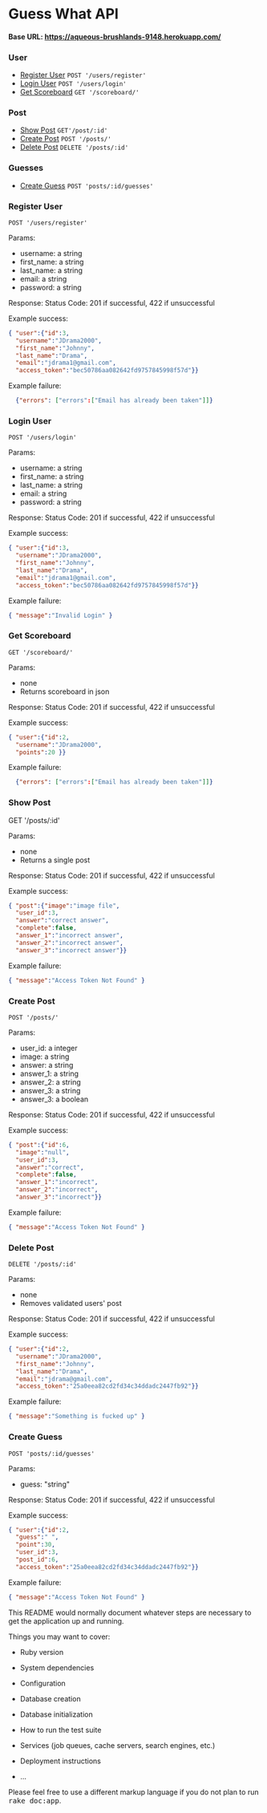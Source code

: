 # **Guess What API**

#### **Base URL: https://aqueous-brushlands-9148.herokuapp.com/**

### **User**
* [Register User](#register-user)
`POST '/users/register'`
* [Login User](#login-user)
`POST '/users/login'`
* [Get Scoreboard](#get-scoreboard)
`GET '/scoreboard/'`

### **Post**
* [Show Post](#show-post)
`GET'/post/:id'`
* [Create Post](#create-post)
`POST '/posts/'`
* [Delete Post](#delete-post)
`DELETE '/posts/:id'`

### **Guesses**
* [Create Guess](#create-guess)
`POST 'posts/:id/guesses'`


### **Register User**

`POST '/users/register'`

Params:
  * username: a string
  * first_name: a string
  * last_name: a string
  * email: a string
  * password: a string

Response:
  Status Code: 201 if successful, 422 if unsuccessful

Example success:  
```json
{ "user":{"id":3,
  "username":"JDrama2000",
  "first_name":"Johnny",
  "last_name":"Drama",
  "email":"jdrama1@gmail.com",
  "access_token":"bec50786aa082642fd9757845998f57d"}}
```
Example failure:
```json
  {"errors": ["errors":["Email has already been taken"]]}
```


### **Login User**

`POST '/users/login'`

Params:
  * username: a string
  * first_name: a string
  * last_name: a string
  * email: a string
  * password: a string

Response:
  Status Code: 201 if successful, 422 if unsuccessful

Example success:  
```json
{ "user":{"id":3,
  "username":"JDrama2000",
  "first_name":"Johnny",
  "last_name":"Drama",
  "email":"jdrama1@gmail.com",
  "access_token":"bec50786aa082642fd9757845998f57d"}}
```
Example failure:
```json
{ "message":"Invalid Login" }
```



### **Get Scoreboard**

`GET '/scoreboard/'`

Params:
  * none
* Returns scoreboard in json

Response:
  Status Code: 201 if successful, 422 if unsuccessful

Example success:  
```json
{ "user":{"id":2,
  "username":"JDrama2000",
  "points":20 }}

```
Example failure:
```json
  {"errors": ["errors":["Email has already been taken"]]}
```


### **Show Post**

GET '/posts/:id'

Params:
  * none
* Returns a single post

Response:
  Status Code: 201 if successful, 422 if unsuccessful

Example success:  
```json
{ "post":{"image":"image file",
  "user_id":3,
  "answer":"correct answer",
  "complete":false,
  "answer_1":"incorrect answer",
  "answer_2":"incorrect answer",
  "answer_3":"incorrect answer"}}
```
Example failure:
```json
{ "message":"Access Token Not Found" }
```



### **Create Post**

`POST '/posts/'`

Params:
  * user_id: a integer
  * image: a string
  * answer: a string
  * answer_1: a string
  * answer_2: a string
  * answer_3: a string
  * answer_3: a boolean

Response:
  Status Code: 201 if successful, 422 if unsuccessful

Example success:  
```json
{ "post":{"id":6,
  "image":"null",
  "user_id":3,
  "answer":"correct",
  "complete":false,
  "answer_1":"incorrect",
  "answer_2":"incorrect",
  "answer_3":"incorrect"}}
```
Example failure:
```json
{ "message":"Access Token Not Found" }
```



### **Delete Post**

`DELETE '/posts/:id'`

Params:
  * none
* Removes validated users' post

Response:
  Status Code: 201 if successful, 422 if unsuccessful

Example success:  
```json
{ "user":{"id":2,
  "username":"JDrama2000",
  "first_name":"Johnny",
  "last_name":"Drama",
  "email":"jdrama@gmail.com",
  "access_token":"25a0eea82cd2fd34c34ddadc2447fb92"}}
```
Example failure:
```json
{ "message":"Something is fucked up" }
```



### **Create Guess**

`POST 'posts/:id/guesses'`

Params:
  * guess: "string"

Response:
  Status Code: 201 if successful, 422 if unsuccessful

Example success:  
```json
{ "user":{"id":2,
  "guess":" ",
  "point":30,
  "user_id":3,
  "post_id":6,
  "access_token":"25a0eea82cd2fd34c34ddadc2447fb92"}}
```
Example failure:
```json
{ "message":"Access Token Not Found" }
```



This README would normally document whatever steps are necessary to get the
application up and running.

Things you may want to cover:

* Ruby version

* System dependencies

* Configuration

* Database creation

* Database initialization

* How to run the test suite

* Services (job queues, cache servers, search engines, etc.)

* Deployment instructions

* ...


Please feel free to use a different markup language if you do not plan to run
<tt>rake doc:app</tt>.
